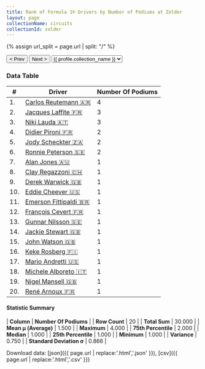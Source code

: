 ```yaml
---
title: Rank of Formula 1® Drivers by Number of Podiums at Zolder
layout: page
collectionName: circuits
collectionId: zolder
---
```


{% assign url_split = page.url | split: "/" %}
<div id="collection-navigation">
<button onclick="selector.options[selector.selectedIndex-1].value && (window.location = selector.options[selector.selectedIndex-1].value);">&lt; Prev</button>
<button onclick="selector.options[selector.selectedIndex+1].value && (window.location = selector.options[selector.selectedIndex+1].value);">Next &gt;</button>
<select id="selector" onchange="this.options[this.selectedIndex].value && (window.location = this.options[this.selectedIndex].value);">
  {% for collectionId in site.data[page.collectionName].refs %}
    {% if collectionId == page.collectionId %}
      {% assign selected = "selected" %}
    {% else %}
      {% assign selected = "" %}
    {% endif %}
    {% assign profile = site.data[page.collectionName][collectionId].profile %}
    <option value="/f1/{{ page.collectionName }}/{{ collectionId }}/{{ url_split[4] }}" {{ selected }}>{{ profile.collection_name }}</option>
  {% endfor %}
</select>
</div>

<canvas id="chart" width="400" height="180"></canvas>
<script>
var data = {
  "labels" : [
    "Carlos Reutemann",
    "Jacques Laffite",
    "Niki Lauda",
    "Didier Pironi",
    "Jody Scheckter",
    "Ronnie Peterson",
    "Alan Jones",
    "Clay Regazzoni",
    "Derek Warwick",
    "Eddie Cheever",
    "Emerson Fittipaldi",
    "François Cevert",
    "Gunnar Nilsson",
    "Jackie Stewart",
    "John Watson",
    "Keke Rosberg",
    "Mario Andretti",
    "Michele Alboreto",
    "Nigel Mansell",
    "René Arnoux"
  ],
  "datasets" : [
    {
      "label" : "Number Of Podiums",
      "data" : [
        4,
        3,
        3,
        2,
        2,
        2,
        1,
        1,
        1,
        1,
        1,
        1,
        1,
        1,
        1,
        1,
        1,
        1,
        1,
        1
      ],
      "borderColor" : [
        "#1D181E",
        "#1D181E",
        "#1D181E",
        "#1D181E",
        "#1D181E",
        "#1D181E",
        "#1D181E",
        "#1D181E",
        "#1D181E",
        "#1D181E",
        "#1D181E",
        "#1D181E",
        "#1D181E",
        "#1D181E",
        "#1D181E",
        "#1D181E",
        "#1D181E",
        "#1D181E",
        "#1D181E",
        "#1D181E"
      ],
      "borderWidth" : 1,
      "backgroundColor" : [
        "#9C8E8D",
        "#9C8E8D",
        "#9C8E8D",
        "#9C8E8D",
        "#9C8E8D",
        "#9C8E8D",
        "#9C8E8D",
        "#9C8E8D",
        "#9C8E8D",
        "#9C8E8D",
        "#9C8E8D",
        "#9C8E8D",
        "#9C8E8D",
        "#9C8E8D",
        "#9C8E8D",
        "#9C8E8D",
        "#9C8E8D",
        "#9C8E8D",
        "#9C8E8D",
        "#9C8E8D"
      ]
    }
  ]
};
var options = {
  legend: {
    display: false
  },
  scales: {
    xAxes: [{
      ticks: {
        beginAtZero: true,
        maxRotation: 180,
        display: window.innerWidth > 800
      }
    }],
    yAxes: [{
      ticks: {
        beginAtZero: true
      }
    }]
  },
  onResize: function(chart, size) {
    chart.options.scales.xAxes[0].ticks.display = size.width > 800;
  }
};
var chart = new Chart("chart", {
    data: data,
    type: 'bar',
    options: options
});
</script>



### Data Table

| # | Driver | Number Of Podiums |
|--|--|--|
| 1. | [Carlos Reutemann 🇦🇷](/f1/drivers/reutemann) | 4 |
| 2. | [Jacques Laffite 🇫🇷](/f1/drivers/laffite) | 3 |
| 3. | [Niki Lauda 🇦🇹](/f1/drivers/lauda) | 3 |
| 4. | [Didier Pironi 🇫🇷](/f1/drivers/pironi) | 2 |
| 5. | [Jody Scheckter 🇿🇦](/f1/drivers/scheckter) | 2 |
| 6. | [Ronnie Peterson 🇸🇪](/f1/drivers/peterson) | 2 |
| 7. | [Alan Jones 🇦🇺](/f1/drivers/jones) | 1 |
| 8. | [Clay Regazzoni 🇨🇭](/f1/drivers/regazzoni) | 1 |
| 9. | [Derek Warwick 🇬🇧](/f1/drivers/warwick) | 1 |
| 10. | [Eddie Cheever 🇺🇸](/f1/drivers/cheever) | 1 |
| 11. | [Emerson Fittipaldi 🇧🇷](/f1/drivers/emerson_fittipaldi) | 1 |
| 12. | [François Cevert 🇫🇷](/f1/drivers/cevert) | 1 |
| 13. | [Gunnar Nilsson 🇸🇪](/f1/drivers/nilsson) | 1 |
| 14. | [Jackie Stewart 🇬🇧](/f1/drivers/stewart) | 1 |
| 15. | [John Watson 🇬🇧](/f1/drivers/watson) | 1 |
| 16. | [Keke Rosberg 🇫🇮](/f1/drivers/keke_rosberg) | 1 |
| 17. | [Mario Andretti 🇺🇸](/f1/drivers/mario_andretti) | 1 |
| 18. | [Michele Alboreto 🇮🇹](/f1/drivers/alboreto) | 1 |
| 19. | [Nigel Mansell 🇬🇧](/f1/drivers/mansell) | 1 |
| 20. | [René Arnoux 🇫🇷](/f1/drivers/arnoux) | 1 |

#### Statistic Summary

| **Column** | **Number Of Podiums** |
| **Row Count** | 20 |
| **Total Sum** | 30.000 |
| **Mean μ (Average)** | 1.500 |
| **Maximum** | 4.000 |
| **75th Percentile** | 2.000 |
| **Median** | 1.000 |
| **25th Percentile** | 1.000 |
| **Minimum** | 1.000 |
| **Variance** | 0.750 |
| **Standard Deviation σ** | 0.866 |

Download data: [json]({{ page.url | replace:'.html','.json' }}), [csv]({{ page.url | replace:'.html','.csv' }})
